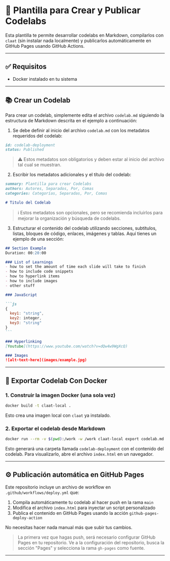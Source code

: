# 🚀 Plantilla para Crear y Publicar Codelabs

Esta plantilla te permite desarrollar codelabs en Markdown, compilarlos con `claat` (sin instalar nada localmente) y publicarlos automáticamente en GitHub Pages usando GitHub Actions.

---

## ✅ Requisitos

- Docker instalado en tu sistema

---

## 📚 Crear un Codelab

Para crear un codelab, simplemente edita el archivo `codelab.md` siguiendo la estructura de Markdown descrita en el ejemplo a continuación:

1. Se debe definir al inicio del archivo `codelab.md` con los metadatos requeridos del codelab:

```markdown
id: codelab-deployment
status: Published
```

> ⚠️ Estos metadatos son obligatorios y deben estar al inicio del archivo tal cual se muestran.


2. Escribir los metadatos adicionales y el título del codelab:

```markdown
summary: Plantilla para crear Codelabs
authors: Autores, Separados, Por, Comas
categories: Categorías, Separadas, Por, Comas

# Titulo del Codelab
```

> ℹ️ Estos metadatos son opcionales, pero se recomienda incluirlos para mejorar la organización y búsqueda de codelabs.

3. Estructurar el contenido del codelab utilizando secciones, subtítulos, listas, bloques de código, enlaces, imágenes y tablas. Aquí tienes un ejemplo de una sección:

````markdown
## Section Example 
Duration: 00:20:00

### List of Learnings 
- how to set the amount of time each slide will take to finish 
- how to include code snippets 
- how to hyperlink items 
- how to include images 
- other stuff

### JavaScript

```js
{ 
  key1: "string", 
  key2: integer,
  key3: "string"
}
```

### Hyperlinking
[Youtube](https://www.youtube.com/watch?v=dQw4w9WgXcQ)

### Images
![alt-text-here](images/example.jpg)

````

---

## 🐳 Exportar Codelab Con Docker

### 1. Construir la imagen Docker (una sola vez)

```bash
docker build -t claat-local .
```

Esto crea una imagen local con `claat` ya instalado.

### 2. Exportar el codelab desde Markdown

```bash
docker run --rm -v $(pwd):/work -w /work claat-local export codelab.md
```

Esto generará una carpeta llamada `codelab-deployment` con el contenido del codelab. Para visualizarlo, abre el archivo `index.html` en un navegador.

---

## ⚙️ Publicación automática en GitHub Pages

Este repositorio incluye un archivo de workflow en `.github/workflows/deploy.yml` que:

1. Compila automáticamente tu codelab al hacer push en la rama `main`
2. Modifica el archivo `index.html` para inyectar un script personalizado
3. Publica el contenido en GitHub Pages usando la acción `github-pages-deploy-action`

No necesitas hacer nada manual más que subir tus cambios.

> La primera vez que hagas push, será necesario configurar GitHub Pages en tu repositorio. Ve a la configuración del repositorio, busca la sección "Pages" y selecciona la rama `gh-pages` como fuente.

---